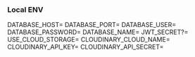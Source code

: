 ### Local ENV

DATABASE_HOST=
DATABASE_PORT=
DATABASE_USER=
DATABASE_PASSWORD=
DATABASE_NAME=
JWT_SECRET?=
USE_CLOUD_STORAGE=
CLOUDINARY_CLOUD_NAME=
CLOUDINARY_API_KEY=
CLOUDINARY_API_SECRET=
